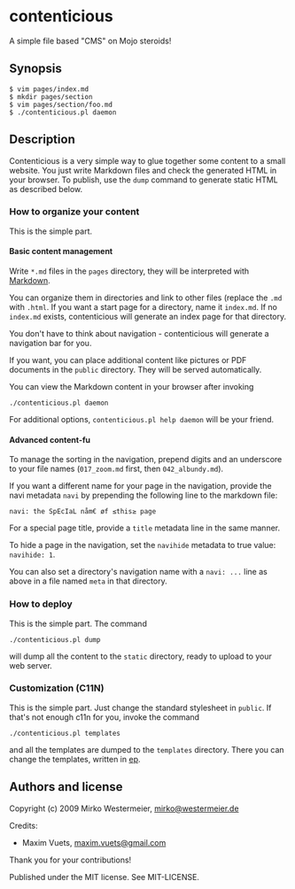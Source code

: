 contenticious
=============

A simple file based "CMS" on Mojo steroids!

Synopsis
--------

    $ vim pages/index.md
    $ mkdir pages/section
    $ vim pages/section/foo.md
    $ ./contenticious.pl daemon

Description
-----------

Contenticious is a very simple way to glue together some content to a small website. You just write Markdown files and check the generated HTML in your browser. To publish, use the `dump` command to generate static HTML as described below.

### How to organize your content

This is the simple part.

#### Basic content management

Write `*.md` files in the `pages` directory, they will be interpreted with [Markdown][MD].

[MD]: http://daringfireball.net/projects/markdown/

You can organize them in directories and link to other files (replace the `.md` with `.html`. If you want a start page for a directory, name it `index.md`. If no `index.md` exists, contenticious will generate an index page for that directory.

You don't have to think about navigation - contenticious will generate a navigation bar for you.

If you want, you can place additional content like pictures or PDF documents in the `public` directory. They will be served automatically.

You can view the Markdown content in your browser after invoking

    ./contenticious.pl daemon

For additional options, `contenticious.pl help daemon` will be your friend.

#### Advanced content-fu

To manage the sorting in the navigation, prepend digits and an underscore to your file names (`017_zoom.md` first, then `042_albundy.md`).

If you want a different name for your page in the navigation, provide the navi metadata `navi` by prepending the following line to the markdown file:

    navi: the SpEcIaL nåm€ øf ≤this≥ page

For a special page title, provide a `title` metadata line in the same manner.

To hide a page in the navigation, set the `navihide` metadata to true value: `navihide: 1`.

You can also set a directory's navigation name with a `navi: ...` line as above in a file named `meta` in that directory.

### How to deploy

This is the simple part. The command

    ./contenticious.pl dump

will dump all the content to the `static` directory, ready to upload to your web server.

### Customization (C11N)

This is the simple part. Just change the standard stylesheet in `public`. If that's not enough c11n for you, invoke the command

    ./contenticious.pl templates

and all the templates are dumped to the `templates` directory. There you can change the templates, written in [ep][ep].

[ep]: http://search.cpan.org/dist/Mojo/lib/Mojo/Template.pm

Authors and license
-------------------

Copyright (c) 2009 Mirko Westermeier, <mirko@westermeier.de>

Credits:

- Maxim Vuets, <maxim.vuets@gmail.com>

Thank you for your contributions!

Published under the MIT license. See MIT-LICENSE.
